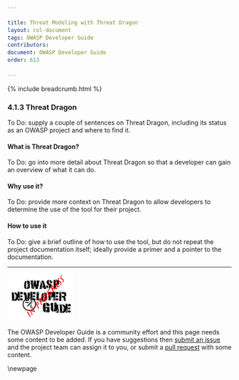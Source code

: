 ```yaml
---

title: Threat Modeling with Threat Dragon
layout: col-document
tags: OWASP Developer Guide
contributors:
document: OWASP Developer Guide
order: 613

---
```


{% include breadcrumb.html %}

### 4.1.3 Threat Dragon

To Do: supply a couple of sentences on Threat Dragon, including its status as an OWASP project and where to find it.

#### What is Threat Dragon?

To Do: go into more detail about Threat Dragon so that a developer can gain an overview of what it can do.

#### Why use it?

To Do: provide more context on Threat Dragon to allow developers to determine the use of the tool for their project.

#### How to use it

To Do: give a brief outline of how to use the tool, but do not repeat the project documentation itself;
ideally provide a primer and a pointer to the documentation.

----

![Developer Guide](../../assets/images/dg_wip.png "OWASP Developer Guide")

The OWASP Developer Guide is a community effort and this page needs some content to be added.
If you have suggestions then [submit an issue][issue060103] and the project team can assign it to you,
or submit a [pull request][pr] with some content.

[issue060103]: https://github.com/OWASP/www-project-developer-guide/issues/new?labels=enhancement&template=request.md&title=Update:%2006-design/01-threat-modeling/03-threat-dragon
[pr]: https://github.com/OWASP/www-project-developer-guide/pulls

\newpage
